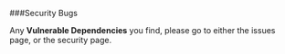 ###Security Bugs

Any **Vulnerable Dependencies** you find, please go to either the issues page, or the security page.